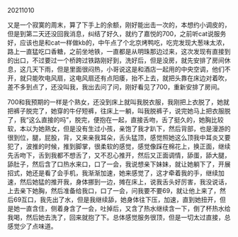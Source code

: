 20211010

又是一个寂寞的周末，算了下手上的余额，刚好能出击一次的，本想约小调皮的，但是到第二天还没回我消息，纠结了好久，就约了嘉悦的700，之前听cat说服务好，应该也是和cat一样做kb的，中午点了个北京烤鸭吃，吃完发现大葱味太浓，路上一直猛吃口香糖，之前坐地铁，一直都是从明珠那边过来，这次发现有直接到的出口，不过要过一个桥跨过铁路刚好到，洗好后，但是没房，就先安排了房间休息，这几天下雨，但是里面很闷热，小哥说这是和酒店一起用的中央空调，他们不开，就只能吹电风扇，这电风扇还有点阳痿，抬不上去，就把头靠在床边对着吹，差不多到点了，还没叫我，我出去问了问，刚好看见了700，重新安排了房间。

700和我预期的一样是个熟女，还没到床上就叫我脱衣服，我刚把上衣脱了，她就把裤子脱完了，她穿的牛仔短裤，往床上一躺，叫我脱裤子，说完她马上把衣服脱了，我“这么直接的吗”，脱完，便抱在一起，直接舌吻，舌了挺久的，她胸比较软，本以为她熟女，但是没有生过小孩，亲饱了我才趴下，然后背部，也是漫游的很到位，腿，屁股，背，又来亲我耳朵，舌头猛顶，感觉照她这么顶我中耳炎又要犯了，波推的时候，推到脚掌，很柔软的感觉，感觉像踩在棉花上，换正面，继续先舌吻下，舌到我都不想舌了，又不忍心推开，然后又正面调情，舔蛋，舔大腿，舔肚子，然后含了口热水来口，口了一会，我说想亲下妹妹，就让她躺下了，开展招式，她还是看了会手机，我渐渐加速，她来感觉了，这才牵着我的手，继续加速，然后她猛的推开我，身体挪到一边，摊在床上，说我舌头好厉害，我没说话，上去亲下她胸，然后准备给我口，口了一会，问我要不要69，就让他上来了，然后69互口，我先出了水，但是我继续舔，她身体往下压，加速，直到她扭开，但是她一直含住，侧着身含了一会，吐掉后，又含了热水继续含一下，倒了杯热水给我喝，然后她去洗了，回来就抱了下。总体感觉服务很顶，但是一切太过直接，总感觉少了点味道。

